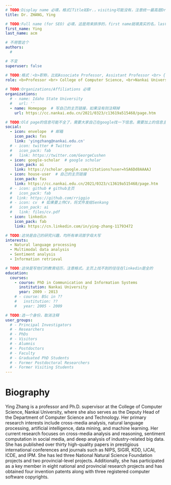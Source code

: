 ```yaml
---
# TODO:Display name 必填，格式[Title如Dr.，visiting可能没有，注意统一最高是Dr. 而不是Prof.] [全大写的Last name][, ][首字母大写的Last name]
title: Dr. ZHANG, Ying

# TODO:Full name (for SEO) 必填，这是用来排序的，first name就填真实的名，last_name一定按照excel填写
first_name: Ying
last_name: acm

# 不用管这个
authors:
  # 

# 不变
superuser: false

# TODO:格式：<b>职称，比如Associate Professor, Assistant Professor <br> {工作单位}, {工作国家:China、USA等}</b>
role: <b>Professor <br> College of Computer Science, <br>Nankai University, Tianjin, China</b>
 
# TODO:Organizations/Affiliations 必填
organizations:
  # - name: Idaho State University 
  #   url: ''
  - name: Homepage  # 写自己的主页链接，如果没有则注释掉
    url: https://cc.nankai.edu.cn/2021/0323/c13619a515468/page.htm

# TODO:Old page的信息可能不全了，需要大家自己在google找一下信息。需要加上的信息主要包含email、google scholar、个人主页、linkedin
social:
  - icon: envelope  # 邮箱
    icon_pack: fas
    link: 'yingzhang@nankai.edu.cn'
  # - icon: twitter # Twitter
  #   icon_pack: fab  
  #   link: https://twitter.com/GeorgeCushen
  - icon: google-scholar  # google scholar
    icon_pack: ai
    link: https://scholar.google.com/citations?user=hSA6Dd8AAAAJ
  - icon: house-user  # 自己的主页链接
    icon_pack: fas
    link: https://cc.nankai.edu.cn/2021/0323/c13619a515468/page.htm
  # - icon: github # github主页
  #   icon_pack: fab   
  #  link: https://github.com/rriggio
  # - icon: cv  # 如果要上传CV，将文件发给Senkang
  #   icon_pack: ai
  #   link: files/cv.pdf
  - icon: linkedin 
    icon_pack: fab
    link: https://cn.linkedin.com/in/ying-zhang-11793472

# TODO:这块是自己的研究兴趣，均所有单词首字母大写
interests:
  - Natural language processing
  - Multimodal data analysis
  - Sentiment analysis
  - Information retrieval

# TODO:这块是写他们的教育经历，注意格式。主页上找不到的往往在linkedin是全的
education:
  courses:
    - course: PhD in Communication and Information Systems
      institution: Nankai University
      year: 2009 - 2013
    # - course: BSc in ??
    #   institution: ??
    #   year: 2005 - 2009

# TODO:选一个身份，取消注释
user_groups:
  # - Principal Investigators
  # - Researchers
  # - PhDs
  # - Visitors
  # - Alumnis
  # - Postdoctors
  # - Faculty
  # - Graduated PhD Students
  # - Former Postdoctoral Researchers
  # - Former Visiting Students
---
```

<!-- TODO:写自己的Biography -->
# Biography
<!-- 这部分不要写他们的PhD招生信息，直接复制他们主页的个人简介。实在没有，在excel备注一下{个人资料缺失}再提交给我 -->
<!-- <p style="text-align:justify">  -->
Ying Zhang is a professor and Ph.D. supervisor at the College of Computer Science, Nankai University, where she also serves as the Deputy Head of the Department of Computer Science and Technology. Her primary research interests include cross-media analysis, natural language processing, artificial intelligence, data mining, and machine learning. Her current research focuses on cross-media analysis and reasoning, sentiment computation in social media, and deep analysis of industry-related big data. She has published over thirty high-quality papers in prestigious international conferences and journals such as NIPS, SIGIR, KDD, IJCAI, ICDE, and IPM.
She has led three National Natural Science Foundation projects and two provincial-level projects. Additionally, she has participated as a key member in eight national and provincial research projects and has obtained four invention patents along with three registered computer software copyrights.

